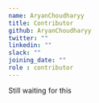 ```yaml
---
name: AryanChoudharyy
title: Contributor
github: AryanChoudharyy
twitter: ""
linkedin: ""
slack: ""
joining_date: ""
role : contributor
---
```


Still waiting for this
